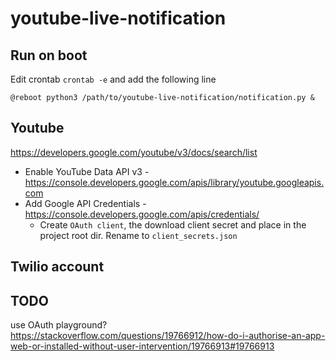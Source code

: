 # youtube-live-notification

## Run on boot
Edit crontab `crontab -e` and add the following line

```@reboot python3 /path/to/youtube-live-notification/notification.py &```

## Youtube
https://developers.google.com/youtube/v3/docs/search/list
- Enable YouTube Data API v3 - https://console.developers.google.com/apis/library/youtube.googleapis.com
- Add Google API Credentials - https://console.developers.google.com/apis/credentials/
  - Create `OAuth client`, the download client secret and place in the project root dir. Rename to `client_secrets.json`

## Twilio account


## TODO
use OAuth playground? https://stackoverflow.com/questions/19766912/how-do-i-authorise-an-app-web-or-installed-without-user-intervention/19766913#19766913